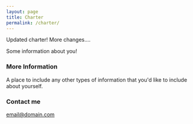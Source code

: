 ```yaml
---
layout: page
title: Charter
permalink: /charter/
---
```


Updated charter! More changes....

Some information about you!

### More Information

A place to include any other types of information that you'd like to include about yourself.

### Contact me

[email@domain.com](mailto:email@domain.com)
